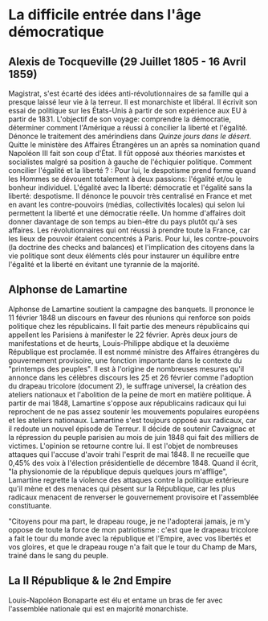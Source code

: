 
# La difficile entrée dans l'âge démocratique

## Alexis de Tocqueville (29 Juillet 1805 - 16 Avril 1859)

Magistrat, s'est écarté des idées anti-révolutionnaires de sa famille qui a presque laissé leur vie à la terreur. Il est monarchiste et libéral. Il écrivit son essai de politique sur les États-Unis à partir de son expérience aux EU à partir de 1831. L'objectif de son voyage: comprendre la démocratie, déterminer comment l'Amérique a réussi à concilier la liberté et l'égalité. Dénonce le traitement des amérindiens dans *Quinze jours dans le désert*. Quitte le ministère des Affaires Étrangères un an après sa nomination quand Napoléon III fait son coup d'État. Il fût opposé aux théories marxistes et socialistes malgré sa position à gauche de l'échiquier politique.
Comment concilier l'égalité et la liberté ? : 
Pour lui, le despotisme prend forme quand les Hommes se dévouent totalement à deux passions: l'égalité et/ou le bonheur individuel. L'égalité avec la liberté: démocratie et l'égalité sans la liberté: despotisme. Il dénonce le pouvoir très centralisé en France et met en avant les contre-pouvoirs (médias, collectivités locales) qui selon lui permettent la liberté et une démocratie réelle. Un homme d'affaires doit donner davantage de son temps au bien-être du pays plutôt qu'à ses affaires. Les révolutionnaires qui ont réussi à prendre toute la France, car les lieux de pouvoir étaient concentrés à Paris. Pour lui, les contre-pouvoirs (la doctrine des checks and balances) et l'implication des citoyens dans la vie politique sont deux éléments clés pour instaurer un équilibre entre l'égalité et la liberté en évitant une tyrannie de la majorité. 

## Alphonse de Lamartine

Alphonse de Lamartine soutient la campagne des banquets. Il prononce le 11 février 1848 un discours en faveur des réunions qui renforce son poids politique chez les républicains. Il fait partie des meneurs républicains qui appellent les Parisiens à manifester le 22 février. Après deux jours de manifestations et de heurts, Louis-Philippe abdique et la deuxième République est proclamée. Il est nommé ministre des Affaires étrangères du gouvernement provisoire, une fonction importante dans le contexte du "printemps des peuples". Il est à l'origine de nombreuses mesures qu'il annonce dans les célèbres discours les 25 et 26 février comme l'adoption du drapeau tricolore (document 2), le suffrage universel, la création des ateliers nationaux et l'abolition de la peine de mort en matière politique. À partir de mai 1848, Lamartine s'oppose aux républicains radicaux qui lui reprochent de ne pas assez soutenir les mouvements populaires européens et les ateliers nationaux. Lamartine s'est toujours opposé aux radicaux, car il redoute un nouvel épisode de Terreur. Il décide de soutenir Cavaignac et la répression du peuple parisien au mois de juin 1848 qui fait des milliers de victimes. L'opinion se retourne contre lui. Il est l'objet de nombreuses attaques qui l'accuse d'avoir trahi l'esprit de mai 1848. Il ne recueille que 0,45% des voix à l'élection présidentielle de décembre 1848. Quand il écrit, "la physionomie de la république depuis quelques jours m'afflige", Lamartine regrette la violence des attaques contre la politique extérieure qu'il mène et des menaces qui pèsent sur la République, car les plus radicaux menacent de renverser le gouvernement provisoire et l'assemblée constituante.

"Citoyens pour ma part, le drapeau rouge, je ne l'adopterai jamais, je m'y oppose de toute la force de mon patriotisme : c'est que le drapeau tricolore a fait le tour du monde avec la république et l'Empire, avec vos libertés et vos gloires, et que le drapeau rouge n'a fait que le tour du Champ de Mars, trainé dans le sang du peuple. 

## La II République & le 2nd Empire

Louis-Napoléon Bonaparte est élu et entame un bras de fer avec l'assemblée nationale qui est en majorité monarchiste. 
<!--stackedit_data:
eyJoaXN0b3J5IjpbLTMwNTM2MTg4MywtMTQ1OTQ2OTU0MiwxNj
g2NjA3MTI2LC02MTcwNzk1MzMsNDc5MzQ2NTYxLDEwNDczMDQ2
NzgsMTczMjA1MTUyOSwxNzQxNTkzNDI5LC04MzU2ODcxNTQsLT
gzNTY4NzE1NF19
-->